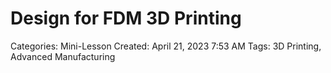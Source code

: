 # Design for FDM 3D Printing

Categories: Mini-Lesson
Created: April 21, 2023 7:53 AM
Tags: 3D Printing, Advanced Manufacturing